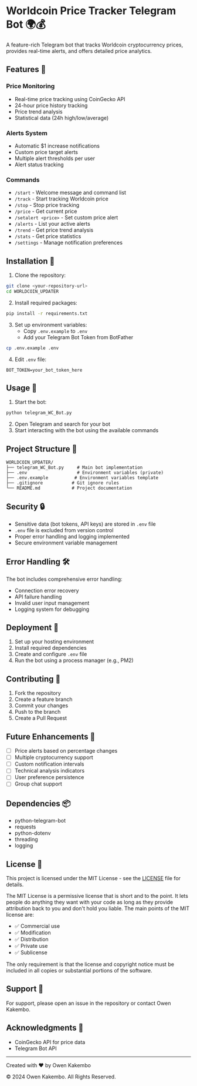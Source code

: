 # Worldcoin Price Tracker Telegram Bot 🌍💰

A feature-rich Telegram bot that tracks Worldcoin cryptocurrency prices, provides real-time alerts, and offers detailed price analytics.

## Features 🚀

### Price Monitoring
- Real-time price tracking using CoinGecko API
- 24-hour price history tracking
- Price trend analysis
- Statistical data (24h high/low/average)

### Alerts System
- Automatic $1 increase notifications
- Custom price target alerts
- Multiple alert thresholds per user
- Alert status tracking

### Commands
- `/start` - Welcome message and command list
- `/track` - Start tracking Worldcoin price
- `/stop` - Stop price tracking
- `/price` - Get current price
- `/setalert <price>` - Set custom price alert
- `/alerts` - List your active alerts
- `/trend` - Get price trend analysis
- `/stats` - Get price statistics
- `/settings` - Manage notification preferences

## Installation 🔧

1. Clone the repository:
```bash
git clone <your-repository-url>
cd WORLDCOIN_UPDATER
```

2. Install required packages:
```bash
pip install -r requirements.txt
```

3. Set up environment variables:
   - Copy `.env.example` to `.env`
   - Add your Telegram Bot Token from BotFather
```bash
cp .env.example .env
```

4. Edit `.env` file:
```env
BOT_TOKEN=your_bot_token_here
```

## Usage 🎯

1. Start the bot:
```bash
python telegram_WC_Bot.py
```

2. Open Telegram and search for your bot
3. Start interacting with the bot using the available commands

## Project Structure 📁

```
WORLDCOIN_UPDATER/
├── telegram_WC_Bot.py     # Main bot implementation
├── .env                   # Environment variables (private)
├── .env.example          # Environment variables template
├── .gitignore           # Git ignore rules
└── README.md            # Project documentation
```

## Security 🔒

- Sensitive data (bot tokens, API keys) are stored in `.env` file
- `.env` file is excluded from version control
- Proper error handling and logging implemented
- Secure environment variable management

## Error Handling 🛠️

The bot includes comprehensive error handling:
- Connection error recovery
- API failure handling
- Invalid user input management
- Logging system for debugging

## Deployment 🚀

1. Set up your hosting environment
2. Install required dependencies
3. Create and configure `.env` file
4. Run the bot using a process manager (e.g., PM2)

## Contributing 🤝

1. Fork the repository
2. Create a feature branch
3. Commit your changes
4. Push to the branch
5. Create a Pull Request

## Future Enhancements 🔮

- [ ] Price alerts based on percentage changes
- [ ] Multiple cryptocurrency support
- [ ] Custom notification intervals
- [ ] Technical analysis indicators
- [ ] User preference persistence
- [ ] Group chat support

## Dependencies 📦

- python-telegram-bot
- requests
- python-dotenv
- threading
- logging

## License 📄

This project is licensed under the MIT License - see the [LICENSE](LICENSE) file for details.

The MIT License is a permissive license that is short and to the point. It lets people do anything they want with your code as long as they provide attribution back to you and don't hold you liable. The main points of the MIT license are:

- ✅ Commercial use
- ✅ Modification
- ✅ Distribution
- ✅ Private use
- ✅ Sublicense

The only requirement is that the license and copyright notice must be included in all copies or substantial portions of the software.

## Support 💬

For support, please open an issue in the repository or contact Owen Kakembo.

## Acknowledgments 🙏

- CoinGecko API for price data
- Telegram Bot API

---
Created with ❤️ by Owen Kakembo

© 2024 Owen Kakembo. All Rights Reserved.
